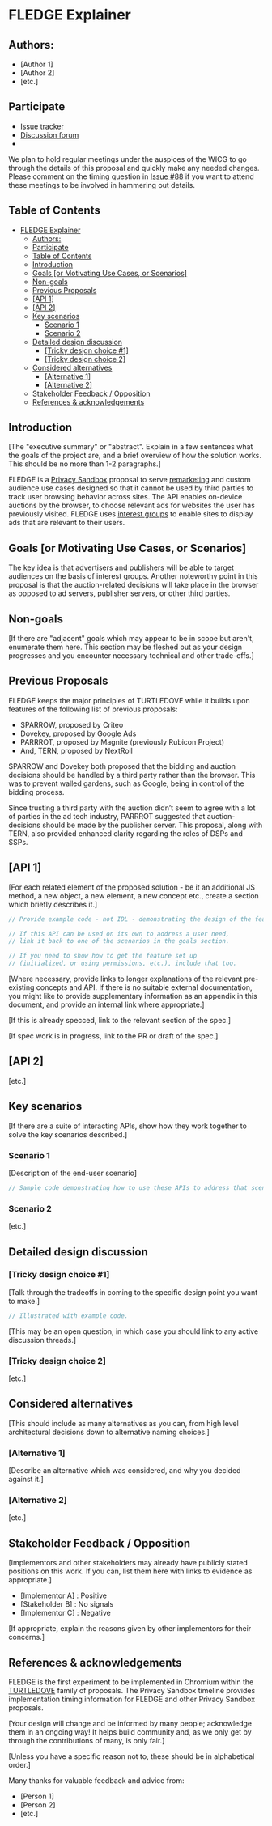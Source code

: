 # FLEDGE Explainer

## Authors:

- [Author 1]
- [Author 2]
- [etc.]

## Participate
- [Issue tracker](https://github.com/WICG/turtledove/issues)
- [Discussion forum](??)
- 
We plan to hold regular meetings under the auspices of the WICG to go through the details of this proposal and quickly make any needed changes. Please comment on the timing question in [Issue #88](http://go/gh/WICG/turtledove/issues/88) if you want to attend these meetings to be involved in hammering out details.


## Table of Contents

<!-- START doctoc generated TOC please keep comment here to allow auto update -->
- [FLEDGE Explainer](#fledge-explainer)
  - [Authors:](#authors)
  - [Participate](#participate)
  - [Table of Contents](#table-of-contents)
  - [Introduction](#introduction)
  - [Goals [or Motivating Use Cases, or Scenarios]](#goals-or-motivating-use-cases-or-scenarios)
  - [Non-goals](#non-goals)
  - [Previous Proposals](#previous-proposals)
  - [[API 1]](#api-1)
  - [[API 2]](#api-2)
  - [Key scenarios](#key-scenarios)
    - [Scenario 1](#scenario-1)
    - [Scenario 2](#scenario-2)
  - [Detailed design discussion](#detailed-design-discussion)
    - [[Tricky design choice #1]](#tricky-design-choice-1)
    - [[Tricky design choice 2]](#tricky-design-choice-2)
  - [Considered alternatives](#considered-alternatives)
    - [[Alternative 1]](#alternative-1)
    - [[Alternative 2]](#alternative-2)
  - [Stakeholder Feedback / Opposition](#stakeholder-feedback--opposition)
  - [References & acknowledgements](#references--acknowledgements)
<!-- END doctoc generated TOC please keep comment here to allow auto update -->

## Introduction

[The "executive summary" or "abstract".
Explain in a few sentences what the goals of the project are,
and a brief overview of how the solution works.
This should be no more than 1-2 paragraphs.]

FLEDGE is a [Privacy Sandbox](https://developer.chrome.com/docs/privacy-sandbox/overview/) proposal to serve [remarketing](https://developer.chrome.com/docs/privacy-sandbox/fledge/#remarketing) and custom audience use cases designed so that it cannot be used by third parties to track user browsing behavior across sites. The API enables on-device auctions by the browser, to choose relevant ads for websites the user has previously visited. FLEDGE uses [interest groups](http://go/chrome-fledge#interest-group-detail) to enable sites to display ads that are relevant to their users.

## Goals [or Motivating Use Cases, or Scenarios]

The key idea is that advertisers and publishers will be able to target audiences on the basis of interest groups. Another noteworthy point in this proposal is that the auction-related decisions will take place in the browser as opposed to ad servers, publisher servers, or other third parties.

## Non-goals

[If there are "adjacent" goals which may appear to be in scope but aren't,
enumerate them here. This section may be fleshed out as your design progresses and you encounter necessary technical and other trade-offs.]

## Previous Proposals

FLEDGE keeps the major principles of TURTLEDOVE while it builds upon features of the following list of previous proposals:

 * SPARROW, proposed by Criteo
 * Dovekey, proposed by Google Ads
 * PARRROT, proposed by Magnite (previously Rubicon Project)
 * And, TERN, proposed by NextRoll 


SPARROW and Dovekey both proposed that the bidding and auction decisions should be handled by a third party rather than the browser. This was to prevent walled gardens, such as Google, being in control of the bidding process.

Since trusting a third party with the auction didn’t seem to agree with a lot of parties in the ad tech industry, PARRROT suggested that auction-decisions should be made by the publisher server. This proposal, along with TERN, also provided enhanced clarity regarding the roles of DSPs and SSPs.

## [API 1]

[For each related element of the proposed solution - be it an additional JS method, a new object, a new element, a new concept etc., create a section which briefly describes it.]

```js
// Provide example code - not IDL - demonstrating the design of the feature.

// If this API can be used on its own to address a user need,
// link it back to one of the scenarios in the goals section.

// If you need to show how to get the feature set up
// (initialized, or using permissions, etc.), include that too.
```

[Where necessary, provide links to longer explanations of the relevant pre-existing concepts and API.
If there is no suitable external documentation, you might like to provide supplementary information as an appendix in this document, and provide an internal link where appropriate.]

[If this is already specced, link to the relevant section of the spec.]

[If spec work is in progress, link to the PR or draft of the spec.]

## [API 2]

[etc.]

## Key scenarios

[If there are a suite of interacting APIs, show how they work together to solve the key scenarios described.]

### Scenario 1

[Description of the end-user scenario]

```js
// Sample code demonstrating how to use these APIs to address that scenario.
```

### Scenario 2

[etc.]

## Detailed design discussion

### [Tricky design choice #1]

[Talk through the tradeoffs in coming to the specific design point you want to make.]

```js
// Illustrated with example code.
```

[This may be an open question,
in which case you should link to any active discussion threads.]

### [Tricky design choice 2]

[etc.]

## Considered alternatives

[This should include as many alternatives as you can,
from high level architectural decisions down to alternative naming choices.]


### [Alternative 1]

[Describe an alternative which was considered,
and why you decided against it.]

### [Alternative 2]

[etc.]

## Stakeholder Feedback / Opposition

[Implementors and other stakeholders may already have publicly stated positions on this work. If you can, list them here with links to evidence as appropriate.]

- [Implementor A] : Positive
- [Stakeholder B] : No signals
- [Implementor C] : Negative

[If appropriate, explain the reasons given by other implementors for their concerns.]

## References & acknowledgements


FLEDGE is the first experiment to be implemented in Chromium within the [TURTLEDOVE](http://go/gh/WICG/turtledove) family of proposals. The Privacy Sandbox timeline provides implementation timing information for FLEDGE and other Privacy Sandbox proposals.


[Your design will change and be informed by many people; acknowledge them in an ongoing way! It helps build community and, as we only get by through the contributions of many, is only fair.]

[Unless you have a specific reason not to, these should be in alphabetical order.]

Many thanks for valuable feedback and advice from:

- [Person 1]
- [Person 2]
- [etc.]